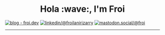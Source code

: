 <h1 align="center">Hola :wave:, I'm Froi</h1>


[![blog - froi.dev](https://img.shields.io/endpoint?url=https://raw.githubusercontent.com/froi/froi/main/data/badge-froi.dev.json)](https://froi.dev/)
[![linkedin/@froilanirizarry](https://img.shields.io/endpoint?url=https://raw.githubusercontent.com/froi/froi/main/data/badge-linkedin.json)](https://linkedin.com/in/froilanirizarry)
[![mastodon.social/@froi](https://img.shields.io/endpoint?url=https://raw.githubusercontent.com/froi/froi/main/data/badge-mastodon.json)](https://mastodon.social/@froi)

---
